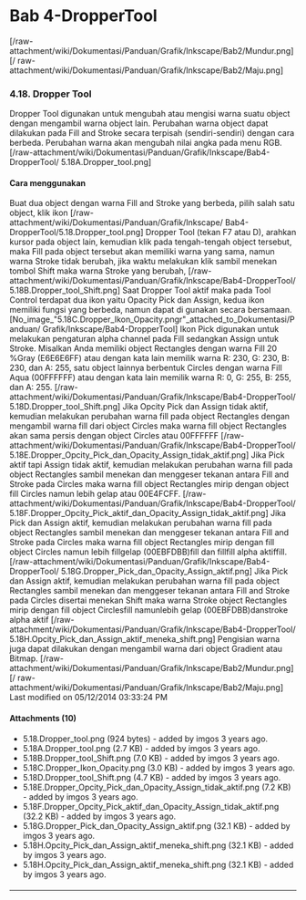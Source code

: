 # Bab 4-DropperTool
[/raw-attachment/wiki/Dokumentasi/Panduan/Grafik/Inkscape/Bab2/Mundur.png] [/
raw-attachment/wiki/Dokumentasi/Panduan/Grafik/Inkscape/Bab2/Maju.png]
### 4.18. Dropper Tool
Dropper Tool digunakan untuk mengubah atau mengisi warna suatu object dengan
mengambil warna object lain. Perubahan warna object dapat dilakukan pada Fill
and Stroke secara terpisah (sendiri-sendiri) dengan cara berbeda. Perubahan
warna akan mengubah nilai angka pada menu RGB.
[/raw-attachment/wiki/Dokumentasi/Panduan/Grafik/Inkscape/Bab4-DropperTool/
5.18A.Dropper_tool.png]
#### Cara menggunakan
Buat dua object dengan warna Fill and Stroke yang berbeda, pilih salah satu
object, klik ikon [/raw-attachment/wiki/Dokumentasi/Panduan/Grafik/Inkscape/
Bab4-DropperTool/5.18.Dropper_tool.png] Dropper Tool (tekan F7 atau D), arahkan
kursor pada object lain, kemudian klik pada tengah-tengah object tersebut, maka
Fill pada object tersebut akan memiliki warna yang sama, namun warna Stroke
tidak berubah, jika waktu melakukan klik sambil menekan tombol Shift maka warna
Stroke yang berubah,
[/raw-attachment/wiki/Dokumentasi/Panduan/Grafik/Inkscape/Bab4-DropperTool/
5.18B.Dropper_tool_Shift.png]
Saat Dropper Tool aktif maka pada Tool Control terdapat dua ikon yaitu Opacity
Pick dan Assign, kedua ikon memiliki fungsi yang berbeda, namun dapat di
gunakan secara bersamaan.
[No_image_"5.18C.Dropper_Ikon_Opacity.pngr"_attached_to_Dokumentasi/Panduan/
Grafik/Inkscape/Bab4-DropperTool]
Ikon Pick digunakan untuk melakukan pengaturan alpha channel pada Fill
sedangkan Assign untuk Stroke.
Misalkan Anda memiliki object Rectangles dengan warna Fill 20 %Gray (E6E6E6FF)
atau dengan kata lain memilik warna R: 230, G: 230, B: 230, dan A: 255, satu
object lainnya berbentuk Circles dengan warna Fill Aqua (00FFFFFF) atau dengan
kata lain memilik warna R: 0, G: 255, B: 255, dan A: 255.
[/raw-attachment/wiki/Dokumentasi/Panduan/Grafik/Inkscape/Bab4-DropperTool/
5.18D.Dropper_tool_Shift.png]
Jika Opcity Pick dan Assign tidak aktif, kemudian melakukan perubahan warna
fill pada object Rectangles dengan mengambil warna fill dari object Circles
maka warna fill object Rectangles akan sama persis dengan object Circles atau
00FFFFFF
[/raw-attachment/wiki/Dokumentasi/Panduan/Grafik/Inkscape/Bab4-DropperTool/
5.18E.Dropper_Opcity_Pick_dan_Opacity_Assign_tidak_aktif.png]
Jika Pick aktif tapi Assign tidak aktif, kemudian melakukan perubahan warna
fill pada object Rectangles sambil menekan dan menggeser tekanan antara Fill
and Stroke pada Circles maka warna fill object Rectangles mirip dengan object
fill Circles namun lebih gelap atau 00E4FCFF.
[/raw-attachment/wiki/Dokumentasi/Panduan/Grafik/Inkscape/Bab4-DropperTool/
5.18F.Dropper_Opcity_Pick_aktif_dan_Opacity_Assign_tidak_aktif.png]
Jika Pick dan Assign aktif, kemudian melakukan perubahan warna fill pada object
Rectangles sambil menekan dan menggeser tekanan antara Fill and Stroke pada
Circles maka warna fill object Rectangles mirip dengan fill object Circles
namun lebih fillgelap (00EBFDBB)fill dan fillfill alpha aktiffill.
[/raw-attachment/wiki/Dokumentasi/Panduan/Grafik/Inkscape/Bab4-DropperTool/
5.18G.Dropper_Pick_dan_Opacity_Assign_aktif.png]
Jika Pick dan Assign aktif, kemudian melakukan perubahan warna fill pada object
Rectangles sambil menekan dan menggeser tekanan antara Fill and Stroke pada
Circles disertai menekan Shift maka warna Stroke object Rectangles mirip dengan
fill object Circlesfill namunlebih gelap (00EBFDBB)danstroke alpha aktif
[/raw-attachment/wiki/Dokumentasi/Panduan/Grafik/Inkscape/Bab4-DropperTool/
5.18H.Opcity_Pick_dan_Assign_aktif_meneka_shift.png]
Pengisian warna juga dapat dilakukan dengan mengambil warna dari object
Gradient atau Bitmap.
[/raw-attachment/wiki/Dokumentasi/Panduan/Grafik/Inkscape/Bab2/Mundur.png] [/
raw-attachment/wiki/Dokumentasi/Panduan/Grafik/Inkscape/Bab2/Maju.png]
Last modified on 05/12/2014 03:33:24 PM
#### Attachments (10)
  * 5.18.Dropper_tool.png​ (924 bytes) - added by imgos 3 years ago.
  * 5.18A.Dropper_tool.png​ (2.7 KB) - added by imgos 3 years ago.
  * 5.18B.Dropper_tool_Shift.png​ (7.0 KB) - added by imgos 3 years ago.
  * 5.18C.Dropper_Ikon_Opacity.png​ (3.0 KB) - added by imgos 3 years ago.
  * 5.18D.Dropper_tool_Shift.png​ (4.7 KB) - added by imgos 3 years ago.
  * 5.18E.Dropper_Opcity_Pick_dan_Opacity_Assign_tidak_aktif.png​ (7.2 KB) -
      added by imgos 3 years ago.
  * 5.18F.Dropper_Opcity_Pick_aktif_dan_Opacity_Assign_tidak_aktif.png​ (32.2
      KB) - added by imgos 3 years ago.
  * 5.18G.Dropper_Pick_dan_Opacity_Assign_aktif.png​ (32.1 KB) - added by
      imgos 3 years ago.
  * 5.18H.Opcity_Pick_dan_Assign_aktif_meneka_shift.png​ (32.1 KB) - added by
      imgos 3 years ago.
  * 5.18H.Opcity_Pick_dan_Assign_aktif_meneka_shift.png​ (32.1 KB) - added by
      imgos 3 years ago.
#### 
    
 
 
 
 
 
---
 
